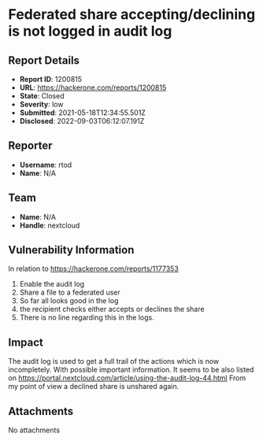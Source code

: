 # Federated share accepting/declining is not logged in audit log

## Report Details
- **Report ID**: 1200815
- **URL**: https://hackerone.com/reports/1200815
- **State**: Closed
- **Severity**: low
- **Submitted**: 2021-05-18T12:34:55.501Z
- **Disclosed**: 2022-09-03T06:12:07.191Z

## Reporter
- **Username**: rtod
- **Name**: N/A

## Team
- **Name**: N/A
- **Handle**: nextcloud

## Vulnerability Information
In relation to https://hackerone.com/reports/1177353

1. Enable the audit log
2. Share a file to a federated user
3. So far all looks good in the log
4. the recipient checks either accepts or declines the share
5.  There is no line regarding this in the logs.

## Impact

The audit log is used to get a full trail of the actions which is now incompletely. With possible important information.
It seems to be also listed on https://portal.nextcloud.com/article/using-the-audit-log-44.html
From my point of view a declined share is unshared again.

## Attachments
No attachments

